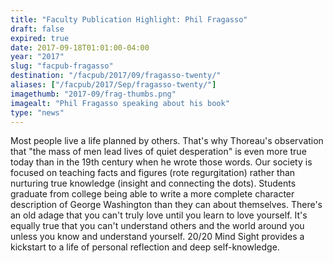 ```yaml
---
title: "Faculty Publication Highlight: Phil Fragasso"
draft: false
expired: true
date: 2017-09-18T01:01:00-04:00
year: "2017"
slug: "facpub-fragasso"
destination: "/facpub/2017/09/fragasso-twenty/"
aliases: ["/facpub/2017/Sep/fragasso-twenty/"]
imagethumb: "2017-09/frag-thumbs.png"
imagealt: "Phil Fragasso speaking about his book"
type: "news"
---
```


Most people live a life planned by others. That's why Thoreau's observation that "the mass of men lead lives of quiet desperation" is even more true today than in the 19th century when he wrote those words. Our society is focused on teaching facts and figures (rote regurgitation) rather than nurturing true knowledge (insight and connecting the dots). Students graduate from college being able to write a more complete character description of George Washington than they can about themselves. There's an old adage that you can't truly love until you learn to love yourself. It's equally true that you can't understand others and the world around you unless you know and understand yourself. 20/20 Mind Sight provides a kickstart to a life of personal reflection and deep self-knowledge. 
